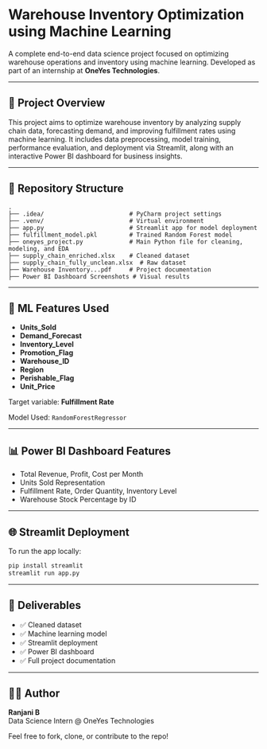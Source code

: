 # Warehouse Inventory Optimization using Machine Learning

A complete end-to-end data science project focused on optimizing warehouse operations and inventory using machine learning. Developed as part of an internship at **OneYes Technologies**.

---

## 🚀 Project Overview
This project aims to optimize warehouse inventory by analyzing supply chain data, forecasting demand, and improving fulfillment rates using machine learning. It includes data preprocessing, model training, performance evaluation, and deployment via Streamlit, along with an interactive Power BI dashboard for business insights.

---

## 📁 Repository Structure
```
.
├── .idea/                        # PyCharm project settings
├── .venv/                        # Virtual environment
├── app.py                        # Streamlit app for model deployment
├── fulfillment_model.pkl         # Trained Random Forest model
├── oneyes_project.py             # Main Python file for cleaning, modeling, and EDA
├── supply_chain_enriched.xlsx    # Cleaned dataset
├── supply_chain_fully_unclean.xlsx  # Raw dataset
├── Warehouse Inventory...pdf     # Project documentation
├── Power BI Dashboard Screenshots # Visual results
```

---

## 🧠 ML Features Used
- **Units_Sold**
- **Demand_Forecast**
- **Inventory_Level**
- **Promotion_Flag**
- **Warehouse_ID**
- **Region**
- **Perishable_Flag**
- **Unit_Price**

Target variable: **Fulfillment Rate**

Model Used: `RandomForestRegressor`

---

## 📊 Power BI Dashboard Features
- Total Revenue, Profit, Cost per Month
- Units Sold Representation
- Fulfillment Rate, Order Quantity, Inventory Level
- Warehouse Stock Percentage by ID

---

## 🌐 Streamlit Deployment
To run the app locally:
```bash
pip install streamlit
streamlit run app.py
```

---

## 📝 Deliverables
- ✅ Cleaned dataset
- ✅ Machine learning model
- ✅ Streamlit deployment
- ✅ Power BI dashboard
- ✅ Full project documentation

---

## 🙋‍♀️ Author
**Ranjani B**  
Data Science Intern @ OneYes Technologies

Feel free to fork, clone, or contribute to the repo!
